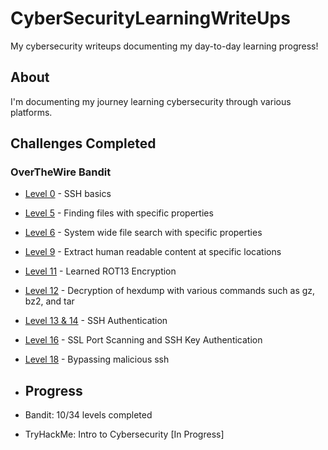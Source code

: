 # CyberSecurityLearningWriteUps
My cybersecurity writeups documenting my day-to-day learning progress!

## About
I'm documenting my journey learning cybersecurity through various platforms.

## Challenges Completed

### OverTheWire Bandit
- [Level 0](bandit/level-0.md) - SSH basics
- [Level 5](bandit/level-05.md) - Finding files with specific properties
- [Level 6](bandit/level-06.md) - System wide file search with specific properties
- [Level 9](bandit/level-09.md) - Extract human readable content at specific locations
- [Level 11](bandit/level-11.md) - Learned ROT13 Encryption
- [Level 12](bandit/level-12.md) - Decryption of hexdump with various commands such as gz, bz2, and tar 
- [Level 13 & 14](bandit/level-13&14.md) - SSH Authentication
- [Level 16](bandit/level-16.md) - SSL Port Scanning and SSH Key Authentication
- [Level 18](bandit/level-18.md) - Bypassing malicious ssh
  
- ## Progress
- Bandit: 10/34 levels completed
- TryHackMe: Intro to Cybersecurity [In Progress]
  
